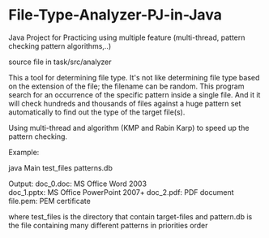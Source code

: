 # File-Type-Analyzer-PJ-in-Java
Java Project for Practicing using multiple feature (multi-thread, pattern checking pattern algorithms,..)

source file in task/src/analyzer

This a tool for determining file type. It's not like determining file type based on the extension of the file; the filename can be random. 
This program search for an occurrence of the specific pattern inside a single file.
And it it will check hundreds and thousands of files against a huge pattern set automatically to find out the type of the target file(s). 

Using multi-thread and algorithm (KMP and Rabin Karp) to speed up the pattern checking.

Example: 

java Main test_files patterns.db

Output:
doc_0.doc: MS Office Word 2003
doc_1.pptx: MS Office PowerPoint 2007+
doc_2.pdf: PDF document
file.pem: PEM certificate

where test_files is the directory that contain target-files
and pattern.db is the file containing many different patterns in priorities order
